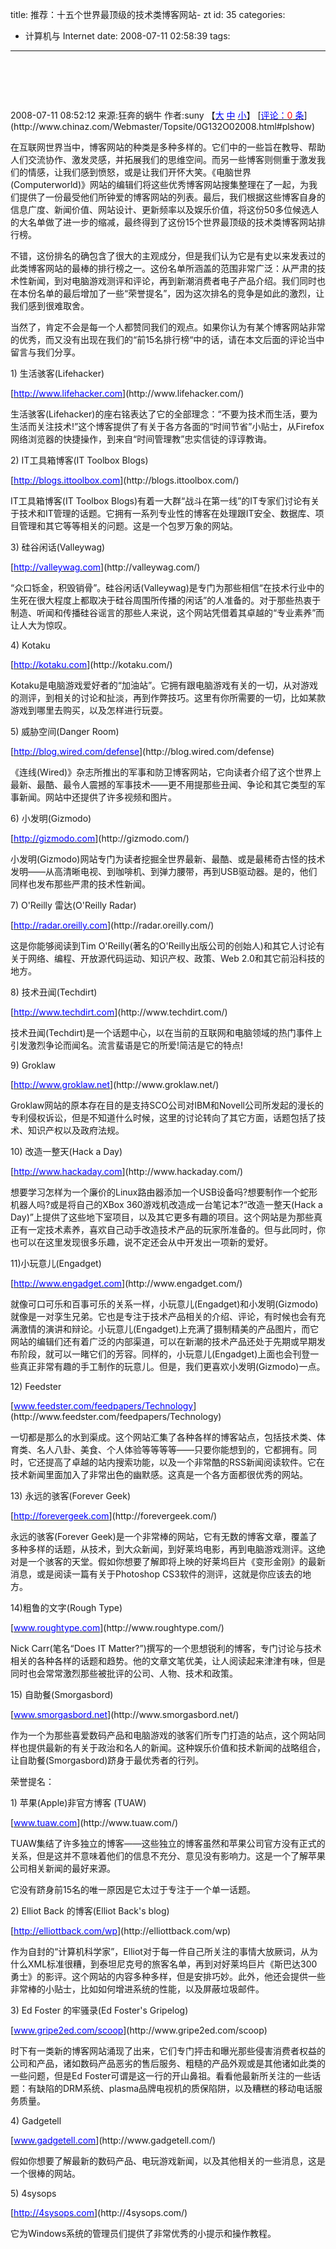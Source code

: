 title: 推荐：十五个世界最顶级的技术类博客网站- zt
id: 35
categories:
  - 计算机与 Internet
date: 2008-07-11 02:58:39
tags:
---

<div id="msgcns!9697D6160EFEBC17!1709" class="bvMsg"><div>

#  

<div>2008-07-11 08:52:12 来源:狂奔的蜗牛 作者:suny 【<a><u><font color="#0000ff">大</font></u></a> <a><u><font color="#0000ff">中</font></u></a> <a><u><font color="#0000ff">小</font></u></a>】 [<u><font color="#0000ff">评论：</font><font color="red">0</font><font color="#0000ff"> 条</font></u>](http://www.chinaz.com/Webmaster/Topsite/0G132O02008.html#plshow)</div>
<div>
<p>在互联网世界当中，博客网站的种类是多种多样的。它们中的一些旨在教导、帮助人们交流协作、激发灵感，并拓展我们的思维空间。而另一些博客则侧重于激发我们的情感，让我们感到愤怒，或是让我们开怀大笑。《电脑世界(Computerworld)》网站的编辑们将这些优秀博客网站搜集整理在了一起，为我们提供了一份最受他们所钟爱的博客网站的列表。最后，我们根据这些博客自身的信息广度、新闻价值、网站设计、更新频率以及娱乐价值，将这份50多位候选人的大名单做了进一步的缩减，最终得到了这份15个世界最顶级的技术类博客网站排行榜。
<p>不错，这份排名的确包含了很大的主观成分，但是我们认为它是有史以来发表过的此类博客网站的最棒的排行榜之一。这份名单所涵盖的范围非常广泛：从严肃的技术性新闻，到对电脑游戏测评和评论，再到新潮消费者电子产品介绍。我们同时也在本份名单的最后增加了一些“荣誉提名”，因为这次排名的竞争是如此的激烈，让我们感到很难取舍。
<p>当然了，肯定不会是每一个人都赞同我们的观点。如果你认为有某个博客网站非常的优秀，而又没有出现在我们的“前15名排行榜“中的话，请在本文后面的评论当中留言与我们分享。
<p>1) 生活骇客(Lifehacker)
<p>[<u><font color="#0000ff">http://www.lifehacker.com</font></u>](http://www.lifehacker.com/) 
<p>生活骇客(Lifehacker)的座右铭表达了它的全部理念：“不要为技术而生活，要为生活而关注技术!”这个博客提供了有关于各方各面的“时间节省”小贴士，从Firefox网络浏览器的快捷操作，到来自“时间管理教”忠实信徒的谆谆教诲。
<p>2) IT工具箱博客(IT Toolbox Blogs)
<p>[<u><font color="#0000ff">http://blogs.ittoolbox.com</font></u>](http://blogs.ittoolbox.com/) 
<p>IT工具箱博客(IT Toolbox Blogs)有着一大群“战斗在第一线”的IT专家们讨论有关于技术和IT管理的话题。它拥有一系列专业性的博客在处理跟IT安全、数据库、项目管理和其它等等相关的问题。这是一个包罗万象的网站。
<p>3) 硅谷闲话(Valleywag)
<p>[<u><font color="#0000ff">http://valleywag.com</font></u>](http://valleywag.com/) 
<p>“众口铄金，积毁销骨”。硅谷闲话(Valleywag)是专门为那些相信“在技术行业中的生死在很大程度上都取决于硅谷周围所传播的闲话”的人准备的。对于那些热衷于制造、听闻和传播硅谷谣言的那些人来说，这个网站凭借着其卓越的“专业素养”而让人大为惊叹。
<p>4) Kotaku
<p>[<u><font color="#0000ff">http://kotaku.com</font></u>](http://kotaku.com/) 
<p>Kotaku是电脑游戏爱好者的“加油站”。它拥有跟电脑游戏有关的一切，从对游戏的测评，到相关的讨论和扯淡，再到作弊技巧。这里有你所需要的一切，比如某款游戏到哪里去购买，以及怎样进行玩耍。
<p>5) 威胁空间(Danger Room)
<p>[<u><font color="#0000ff">http://blog.wired.com/defense</font></u>](http://blog.wired.com/defense) 
<p>《连线(Wired)》杂志所推出的军事和防卫博客网站，它向读者介绍了这个世界上最新、最酷、最令人震撼的军事技术——更不用提那些丑闻、争论和其它类型的军事新闻。网站中还提供了许多视频和图片。
<p>6) 小发明(Gizmodo)
<p>[<u><font color="#0000ff">http://gizmodo.com</font></u>](http://gizmodo.com/) 
<p>小发明(Gizmodo)网站专门为读者挖掘全世界最新、最酷、或是最稀奇古怪的技术发明——从高清晰电视、到咖啡机、到弹力腰带，再到USB驱动器。是的，他们同样也发布那些严肃的技术性新闻。
<p>7) O'Reilly 雷达(O'Reilly Radar)
<p>[<u><font color="#0000ff">http://radar.oreilly.com</font></u>](http://radar.oreilly.com/) 
<p>这是你能够阅读到Tim O'Reilly(著名的O'Reilly出版公司的创始人)和其它人讨论有关于网络、编程、开放源代码运动、知识产权、政策、Web 2.0和其它前沿科技的地方。
<p>8) 技术丑闻(Techdirt)
<p>[<u><font color="#0000ff">http://www.techdirt.com</font></u>](http://www.techdirt.com/) 
<p>技术丑闻(Techdirt)是一个话题中心，以在当前的互联网和电脑领域的热门事件上引发激烈争论而闻名。流言蜚语是它的所爱!简洁是它的特点!
<p>9) Groklaw
<p>[<u><font color="#0000ff">http://www.groklaw.net</font></u>](http://www.groklaw.net/) 
<p>Groklaw网站的原本存在目的是支持SCO公司对IBM和Novell公司所发起的漫长的专利侵权诉讼，但是不知道什么时候，这里的讨论转向了其它方面，话题包括了技术、知识产权以及政府法规。
<p>10) 改造一整天(Hack a Day)
<p>[<u><font color="#0000ff">http://www.hackaday.com</font></u>](http://www.hackaday.com/) 
<p>想要学习怎样为一个廉价的Linux路由器添加一个USB设备吗?想要制作一个蛇形机器人吗?或是将自己的XBox 360游戏机改造成一台笔记本?“改造一整天(Hack a Day)”上提供了这些地下室项目，以及其它更多有趣的项目。这个网站是为那些真正有一定技术素养，喜欢自己动手改造技术产品的玩家所准备的。但与此同时，你也可以在这里发现很多乐趣，说不定还会从中开发出一项新的爱好。
<p>11)小玩意儿(Engadget)
<p>[<u><font color="#0000ff">http://www.engadget.com</font></u>](http://www.engadget.com/) 
<p>就像可口可乐和百事可乐的关系一样，小玩意儿(Engadget)和小发明(Gizmodo)就像是一对孪生兄弟。它也是专注于技术产品相关的介绍、评论，有时候也会有充满激情的演讲和辩论。小玩意儿(Engadget)上充满了摄制精美的产品图片，而它网站的编辑们还有着广泛的内部渠道，可以在新潮的技术产品还处于先期或早期发布阶段，就可以一睹它们的芳容。同样的，小玩意儿(Engadget)上面也会刊登一些真正非常有趣的手工制作的玩意儿。但是，我们更喜欢小发明(Gizmodo)一点。
<p>12) Feedster
<p>[<u><font color="#0000ff">www.feedster.com/feedpapers/Technology</font></u>](http://www.feedster.com/feedpapers/Technology) 
<p>一切都是那么的水到渠成。这个网站汇集了各种各样的博客站点，包括技术类、体育类、名人八卦、美食、个人体验等等等等——只要你能想到的，它都拥有。同时，它还提高了卓越的站内搜索功能，以及一个非常酷的RSS新闻阅读软件。它在技术新闻里面加入了非常出色的幽默感。这真是一个各方面都很优秀的网站。
<p>13) 永远的骇客(Forever Geek)
<p>[<u><font color="#0000ff">http://forevergeek.com</font></u>](http://forevergeek.com/) 
<p>永远的骇客(Forever Geek)是一个非常棒的网站，它有无数的博客文章，覆盖了多种多样的话题，从技术，到大众新闻，到好莱坞电影，再到电脑游戏测评。这绝对是一个骇客的天堂。假如你想要了解即将上映的好莱坞巨片《变形金刚》的最新消息，或是阅读一篇有关于Photoshop CS3软件的测评，这就是你应该去的地方。
<p>14)粗鲁的文字(Rough Type)
<p>[<u><font color="#0000ff">www.roughtype.com</font></u>](http://www.roughtype.com/) 
<p>Nick Carr(笔名“Does IT Matter?”)撰写的一个思想锐利的博客，专门讨论与技术相关的各种各样的话题和趋势。他的文章文笔优美，让人阅读起来津津有味，但是同时也会常常激烈那些被批评的公司、人物、技术和政策。
<p>15) 自助餐(Smorgasbord)
<p>[<u><font color="#0000ff">www.smorgasbord.net</font></u>](http://www.smorgasbord.net/) 
<p>作为一个为那些喜爱数码产品和电脑游戏的骇客们所专门打造的站点，这个网站同样也提供最新的有关于政治和名人的新闻。这种娱乐价值和技术新闻的战略组合，让自助餐(Smorgasbord)跻身于最优秀者的行列。
<p>荣誉提名：
<p>1) 苹果(Apple)非官方博客 (TUAW)
<p>[<u><font color="#0000ff">www.tuaw.com</font></u>](http://www.tuaw.com/) 
<p>TUAW集结了许多独立的博客——这些独立的博客虽然和苹果公司官方没有正式的关系，但是这并不意味着他们的信息不充分、意见没有影响力。这是一个了解苹果公司相关新闻的最好来源。
<p>它没有跻身前15名的唯一原因是它太过于专注于一个单一话题。
<p>2) Elliot Back 的博客(Elliot Back's blog)
<p>[<u><font color="#0000ff">http://elliottback.com/wp</font></u>](http://elliottback.com/wp) 
<p>作为自封的“计算机科学家”，Elliot对于每一件自己所关注的事情大放厥词，从为什么XML标准很糟，到泰坦尼克号的旅客名单，再到对好莱坞巨片《斯巴达300勇士》的影评。这个网站的内容多种多样，但是安排巧妙。此外，他还会提供一些非常棒的小贴士，比如如何增进系统的性能，以及屏蔽垃圾邮件。
<p>3) Ed Foster 的牢骚录(Ed Foster's Gripelog)
<p>[<u><font color="#0000ff">www.gripe2ed.com/scoop</font></u>](http://www.gripe2ed.com/scoop) 
<p>时下有一类新的博客网站涌现了出来，它们专门抨击和曝光那些侵害消费者权益的公司和产品，诸如数码产品恶劣的售后服务、粗糙的产品外观或是其他诸如此类的一些问题，但是Ed Foster可谓是这一行的开山鼻祖。看看他最新所关注的一些话题：有缺陷的DRM系统、plasma品牌电视机的质保陷阱，以及糟糕的移动电话服务质量。
<p>4) Gadgetell
<p>[<u><font color="#0000ff">www.gadgetell.com</font></u>](http://www.gadgetell.com/) 
<p>假如你想要了解最新的数码产品、电玩游戏新闻，以及其他相关的一些消息，这是一个很棒的网站。
<p>5) 4sysops
<p>[<u><font color="#0000ff">http://4sysops.com</font></u>](http://4sysops.com/) 
<p>它为Windows系统的管理员们提供了非常优秀的小提示和操作教程。</div></div></div>